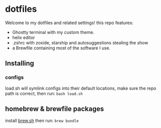 # dotfiles
Welcome to my dotfiles and related settings! this repo features:
- Ghostty terminal with my custom theme.
- helix editor
- .zshrc with zoxide, starship and autosuggestions stealing the show
- a Brewfile containing most of the software I use.

## Installing
### configs
load.sh will symlink configs into their default locations, make sure the repo path is correct, then run:
```bash load.sh```

## homebrew & brewfile packages
install [brew.sh](https://brew.sh) then run:
```brew bundle```
